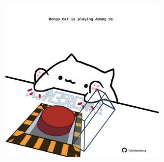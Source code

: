 <!-- built at 28/10/2024, 23:00:42 UTC -->
<p align="center">
  <img width="500" height="500" src="./ReadmeImage.svg">
</p>
